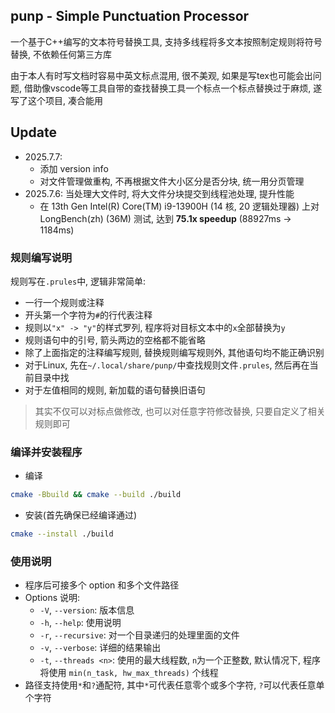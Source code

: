 ## punp - Simple Punctuation Processor 

一个基于C++编写的文本符号替换工具, 支持多线程将多文本按照制定规则将符号替换, 不依赖任何第三方库

由于本人有时写文档时容易中英文标点混用, 很不美观, 如果是写tex也可能会出问题, 借助像vscode等工具自带的查找替换工具一个标点一个标点替换过于麻烦, 遂写了这个项目, 凑合能用

## Update

- 2025.7.7:
    - 添加 version info
    - 对文件管理做重构, 不再根据文件大小区分是否分块, 统一用分页管理
- 2025.7.6: 当处理大文件时, 将大文件分块提交到线程池处理, 提升性能
    - 在 13th Gen Intel(R) Core(TM) i9-13900H (14 核, 20 逻辑处理器) 上对 LongBench(zh) (36M) 测试, 达到 **75.1x speedup** (88927ms -> 1184ms)

### 规则编写说明

规则写在`.prules`中, 逻辑非常简单: 
- 一行一个规则或注释
- 开头第一个字符为`#`的行代表注释
- 规则以`"x" -> "y"`的样式罗列, 程序将对目标文本中的`x`全部替换为`y`
- 规则语句中的引号, 箭头两边的空格都不能省略
- 除了上面指定的注释编写规则, 替换规则编写规则外, 其他语句均不能正确识别
- 对于Linux, 先在`~/.local/share/punp/`中查找规则文件`.prules`, 然后再在当前目录中找
- 对于左值相同的规则, 新加载的语句替换旧语句

> 其实不仅可以对标点做修改, 也可以对任意字符修改替换, 只要自定义了相关规则即可

### 编译并安装程序

- 编译
```bash
cmake -Bbuild && cmake --build ./build
```
- 安装(首先确保已经编译通过)
```bash
cmake --install ./build
```

### 使用说明

- 程序后可接多个 option 和多个文件路径
- Options 说明: 
    - `-V`, `--version`: 版本信息
    - `-h`, `--help`: 使用说明
    - `-r`, `--recursive`: 对一个目录递归的处理里面的文件
    - `-v`, `--verbose`: 详细的结果输出
    - `-t`, `--threads <n>`: 使用的最大线程数, `n`为一个正整数, 默认情况下, 程序将使用 `min(n_task, hw_max_threads)` 个线程
- 路径支持使用`*`和`?`通配符, 其中`*`可代表任意零个或多个字符, `?`可以代表任意单个字符

